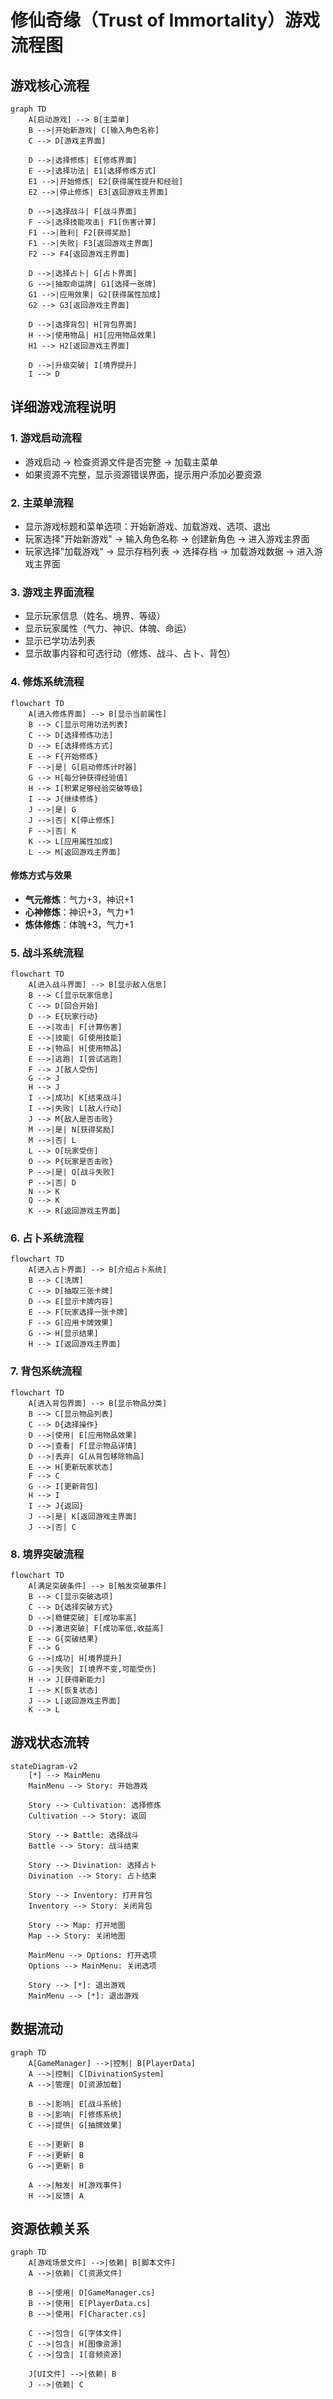 # 修仙奇缘（Trust of Immortality）游戏流程图

## 游戏核心流程

```mermaid
graph TD
    A[启动游戏] --> B[主菜单]
    B -->|开始新游戏| C[输入角色名称]
    C --> D[游戏主界面]
    
    D -->|选择修炼| E[修炼界面]
    E -->|选择功法| E1[选择修炼方式]
    E1 -->|开始修炼| E2[获得属性提升和经验]
    E2 -->|停止修炼| E3[返回游戏主界面]
    
    D -->|选择战斗| F[战斗界面]
    F -->|选择技能攻击| F1[伤害计算]
    F1 -->|胜利| F2[获得奖励]
    F1 -->|失败| F3[返回游戏主界面]
    F2 --> F4[返回游戏主界面]
    
    D -->|选择占卜| G[占卜界面]
    G -->|抽取命运牌| G1[选择一张牌]
    G1 -->|应用效果| G2[获得属性加成]
    G2 --> G3[返回游戏主界面]
    
    D -->|选择背包| H[背包界面]
    H -->|使用物品| H1[应用物品效果]
    H1 --> H2[返回游戏主界面]
    
    D -->|升级突破| I[境界提升]
    I --> D
```

## 详细游戏流程说明

### 1. 游戏启动流程
- 游戏启动 → 检查资源文件是否完整 → 加载主菜单
- 如果资源不完整，显示资源错误界面，提示用户添加必要资源

### 2. 主菜单流程
- 显示游戏标题和菜单选项：开始新游戏、加载游戏、选项、退出
- 玩家选择"开始新游戏" → 输入角色名称 → 创建新角色 → 进入游戏主界面
- 玩家选择"加载游戏" → 显示存档列表 → 选择存档 → 加载游戏数据 → 进入游戏主界面

### 3. 游戏主界面流程
- 显示玩家信息（姓名、境界、等级）
- 显示玩家属性（气力、神识、体魄、命运）
- 显示已学功法列表
- 显示故事内容和可选行动（修炼、战斗、占卜、背包）

### 4. 修炼系统流程
```mermaid
flowchart TD
    A[进入修炼界面] --> B[显示当前属性]
    B --> C[显示可用功法列表]
    C --> D[选择修炼功法]
    D --> E[选择修炼方式]
    E --> F{开始修炼}
    F -->|是| G[启动修炼计时器]
    G --> H[每分钟获得经验值]
    H --> I[积累足够经验突破等级]
    I --> J{继续修炼}
    J -->|是| G
    J -->|否| K[停止修炼]
    F -->|否| K
    K --> L[应用属性加成]
    L --> M[返回游戏主界面]
```

#### 修炼方式与效果
- **气元修炼**：气力+3，神识+1
- **心神修炼**：神识+3，气力+1
- **炼体修炼**：体魄+3，气力+1

### 5. 战斗系统流程
```mermaid
flowchart TD
    A[进入战斗界面] --> B[显示敌人信息]
    B --> C[显示玩家信息]
    C --> D[回合开始]
    D --> E{玩家行动}
    E -->|攻击| F[计算伤害]
    E -->|技能| G[使用技能]
    E -->|物品| H[使用物品]
    E -->|逃跑| I[尝试逃跑]
    F --> J[敌人受伤]
    G --> J
    H --> J
    I -->|成功| K[结束战斗]
    I -->|失败| L[敌人行动]
    J --> M{敌人是否击败}
    M -->|是| N[获得奖励]
    M -->|否| L
    L --> O[玩家受伤]
    O --> P{玩家是否击败}
    P -->|是| Q[战斗失败]
    P -->|否| D
    N --> K
    Q --> K
    K --> R[返回游戏主界面]
```

### 6. 占卜系统流程
```mermaid
flowchart TD
    A[进入占卜界面] --> B[介绍占卜系统]
    B --> C[洗牌]
    C --> D[抽取三张卡牌]
    D --> E[显示卡牌内容]
    E --> F[玩家选择一张卡牌]
    F --> G[应用卡牌效果]
    G --> H[显示结果]
    H --> I[返回游戏主界面]
```

### 7. 背包系统流程
```mermaid
flowchart TD
    A[进入背包界面] --> B[显示物品分类]
    B --> C[显示物品列表]
    C --> D{选择操作}
    D -->|使用| E[应用物品效果]
    D -->|查看| F[显示物品详情]
    D -->|丢弃| G[从背包移除物品]
    E --> H[更新玩家状态]
    F --> C
    G --> I[更新背包]
    H --> I
    I --> J{返回}
    J -->|是| K[返回游戏主界面]
    J -->|否| C
```

### 8. 境界突破流程
```mermaid
flowchart TD
    A[满足突破条件] --> B[触发突破事件]
    B --> C[显示突破选项]
    C --> D{选择突破方式}
    D -->|稳健突破| E[成功率高]
    D -->|激进突破| F[成功率低,收益高]
    E --> G{突破结果}
    F --> G
    G -->|成功| H[境界提升]
    G -->|失败| I[境界不变,可能受伤]
    H --> J[获得新能力]
    I --> K[恢复状态]
    J --> L[返回游戏主界面]
    K --> L
```

## 游戏状态流转
```mermaid
stateDiagram-v2
    [*] --> MainMenu
    MainMenu --> Story: 开始游戏
    
    Story --> Cultivation: 选择修炼
    Cultivation --> Story: 返回
    
    Story --> Battle: 选择战斗
    Battle --> Story: 战斗结束
    
    Story --> Divination: 选择占卜
    Divination --> Story: 占卜结束
    
    Story --> Inventory: 打开背包
    Inventory --> Story: 关闭背包
    
    Story --> Map: 打开地图
    Map --> Story: 关闭地图
    
    MainMenu --> Options: 打开选项
    Options --> MainMenu: 关闭选项
    
    Story --> [*]: 退出游戏
    MainMenu --> [*]: 退出游戏
```

## 数据流动
```mermaid
graph TD
    A[GameManager] -->|控制| B[PlayerData]
    A -->|控制| C[DivinationSystem]
    A -->|管理| D[资源加载]
    
    B -->|影响| E[战斗系统]
    B -->|影响| F[修炼系统]
    C -->|提供| G[抽牌效果]
    
    E -->|更新| B
    F -->|更新| B
    G -->|更新| B
    
    A -->|触发| H[游戏事件]
    H -->|反馈| A
```

## 资源依赖关系
```mermaid
graph TD
    A[游戏场景文件] -->|依赖| B[脚本文件]
    A -->|依赖| C[资源文件]
    
    B -->|使用| D[GameManager.cs]
    B -->|使用| E[PlayerData.cs]
    B -->|使用| F[Character.cs]
    
    C -->|包含| G[字体文件]
    C -->|包含| H[图像资源]
    C -->|包含| I[音频资源]
    
    J[UI文件] -->|依赖| B
    J -->|依赖| C
``` 